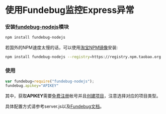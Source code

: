# 使用Fundebug监控Express异常

### 安装[fundebug-nodejs](https://www.npmjs.com/package/fundebug-nodejs)模块

```bash
npm install fundebug-nodejs
```

若国外的NPM速度太慢的话，可以使用[淘宝NPM镜像](https://npm.taobao.org/)安装:

```bash
npm install fundebug-nodejs --registry=https://registry.npm.taobao.org
```

### 使用

```js
var fundebug=require("fundebug-nodejs");
fundebug.apikey="APIKEY"
```

其中，获取**APIKEY**需要[免费注册](https://www.fundebug.com/team/create)帐号并且[创建项目](https://www.fundebug.com/project/create)，注意选择对应的项目类型。

具体配置方式请参考server.js以及[Fundebug文档](https://docs.fundebug.com/notifier/nodejs/)。